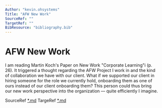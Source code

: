 ```yaml
---
Author: "kevin.ohsystems"
Title: "AFW New Work"
SourceRef: "" 
TargetRef: ""
BibResource: "bibliography.bib"
---
```


# AFW New Work 

I am reading Martin Koch's Paper on New Work "Corporate Learning"i (p. 26). It triggered a thought regarding the AFW Project I work in and the kind of collaboration we have with our client. What if we supported our client in hiring someone for the role we currently hold, onboarding them as one of ours instead of our client onboarding them? This person could thus bring our new work perspective into the organization — quite efficiently I imagine.

SourceRef [*.md](*.md)
TargeRef [*.md](*.md)
